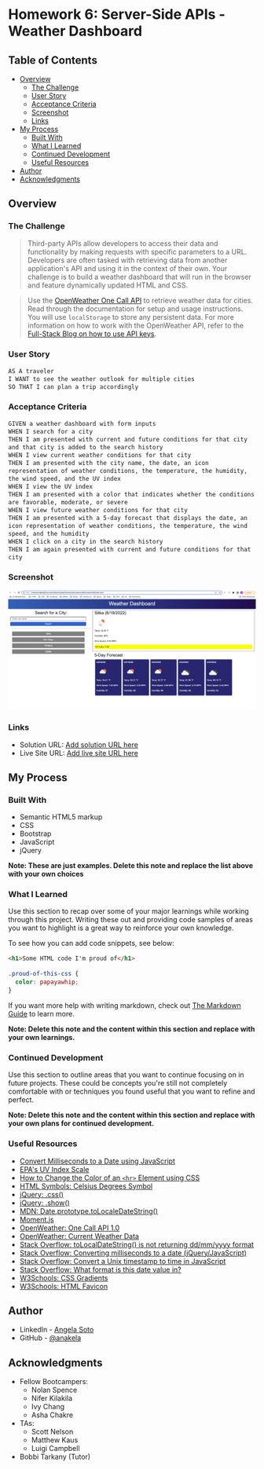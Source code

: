 # Homework 6: Server-Side APIs - Weather Dashboard

## Table of Contents

- [Overview](#overview)
  - [The Challenge](#the-challenge)
  - [User Story](#user-story)
  - [Acceptance Criteria](#acceptance-criteria)
  - [Screenshot](#screenshot)
  - [Links](#links)
- [My Process](#my-process)
  - [Built With](#built-with)
  - [What I Learned](#what-i-learned)
  - [Continued Development](#continued-development)
  - [Useful Resources](#useful-resources)
- [Author](#author)
- [Acknowledgments](#acknowledgments)

## Overview

### The Challenge

> Third-party APIs allow developers to access their data and functionality by making requests with specific parameters to a URL. Developers are often tasked with retrieving data from another application's API and using it in the context of their own. Your challenge is to build a weather dashboard that will run in the browser and feature dynamically updated HTML and CSS.

> Use the [OpenWeather One Call API](https://openweathermap.org/api/one-call-api) to retrieve weather data for cities. Read through the documentation for setup and usage instructions. You will use `localStorage` to store any persistent data. For more information on how to work with the OpenWeather API, refer to the [Full-Stack Blog on how to use API keys](https://coding-boot-camp.github.io/full-stack/apis/how-to-use-api-keys).

### User Story

```
AS A traveler
I WANT to see the weather outlook for multiple cities
SO THAT I can plan a trip accordingly
```

### Acceptance Criteria

```
GIVEN a weather dashboard with form inputs
WHEN I search for a city
THEN I am presented with current and future conditions for that city and that city is added to the search history
WHEN I view current weather conditions for that city
THEN I am presented with the city name, the date, an icon representation of weather conditions, the temperature, the humidity, the wind speed, and the UV index
WHEN I view the UV index
THEN I am presented with a color that indicates whether the conditions are favorable, moderate, or severe
WHEN I view future weather conditions for that city
THEN I am presented with a 5-day forecast that displays the date, an icon representation of weather conditions, the temperature, the wind speed, and the humidity
WHEN I click on a city in the search history
THEN I am again presented with current and future conditions for that city
```

### Screenshot

![](./assets/images/weather-dashboard-screenshot.png)

### Links

- Solution URL: [Add solution URL here](https://your-solution-url.com)
- Live Site URL: [Add live site URL here](https://your-live-site-url.com)

## My Process

### Built With

- Semantic HTML5 markup
- CSS
- Bootstrap
- JavaScript
- jQuery

**Note: These are just examples. Delete this note and replace the list above with your own choices**

### What I Learned

Use this section to recap over some of your major learnings while working through this project. Writing these out and providing code samples of areas you want to highlight is a great way to reinforce your own knowledge.

To see how you can add code snippets, see below:

```html
<h1>Some HTML code I'm proud of</h1>
```

```css
.proud-of-this-css {
  color: papayawhip;
}
```

If you want more help with writing markdown, check out [The Markdown Guide](https://www.markdownguide.org/) to learn more.

**Note: Delete this note and the content within this section and replace with your own learnings.**

### Continued Development

Use this section to outline areas that you want to continue focusing on in future projects. These could be concepts you're still not completely comfortable with or techniques you found useful that you want to refine and perfect.

**Note: Delete this note and the content within this section and replace with your own plans for continued development.**

### Useful Resources

- [Convert Milliseconds to a Date using JavaScript](https://bobbyhadz.com/blog/javascript-convert-milliseconds-to-date)
- [EPA's UV Index Scale](https://www.epa.gov/sunsafety/uv-index-scale-0)
- [How to Change the Color of an `<hr>` Element using CSS](https://www.tutorialrepublic.com/faq/how-to-change-the-color-of-an-hr-element-using-css.php)
- [HTML Symbols: Celsius Degrees Symbol](https://www.htmlsymbols.xyz/unicode/U+2103)
- [jQuery: .css()](https://api.jquery.com/css/)
- [jQuery: .show()](https://api.jquery.com/show/)
- [MDN: Date.prototype.toLocaleDateString()](https://developer.mozilla.org/en-US/docs/Web/JavaScript/Reference/Global_Objects/Date/toLocaleDateString)
- [Moment.js](https://momentjs.com/)
- [OpenWeather: One Call API 1.0](https://openweathermap.org/api/one-call-api)
- [OpenWeather: Current Weather Data](https://openweathermap.org/current)
- [Stack Overflow: toLocalDateString() is not returning dd/mm/yyyy format](https://stackoverflow.com/questions/22719346/tolocaledatestring-is-not-returning-dd-mm-yyyy-format)
- [Stack Overflow: Converting milliseconds to a date (jQuery/JavaScript)](https://stackoverflow.com/questions/4673527/converting-milliseconds-to-a-date-jquery-javascript)
- [Stack Overflow: Convert a Unix timestamp to time in JavaScript](https://stackoverflow.com/questions/847185/convert-a-unix-timestamp-to-time-in-javascript)
- [Stack Overflow: What format is this date value in?](https://stackoverflow.com/questions/23576805/what-format-is-this-date-value-in)
- [W3Schools: CSS Gradients](https://www.w3schools.com/css/css3_gradients.asp)
- [W3Schools: HTML Favicon](https://www.w3schools.com/html/html_favicon.asp)

## Author

- LinkedIn - [Angela Soto](https://www.linkedin.com/in/anakela/)
- GitHub - [@anakela](https://github.com/anakela)

## Acknowledgments

- Fellow Bootcampers:
  - Nolan Spence
  - Nifer Kilakila
  - Ivy Chang
  - Asha Chakre
- TAs:
  - Scott Nelson
  - Matthew Kaus
  - Luigi Campbell
- Bobbi Tarkany (Tutor)
